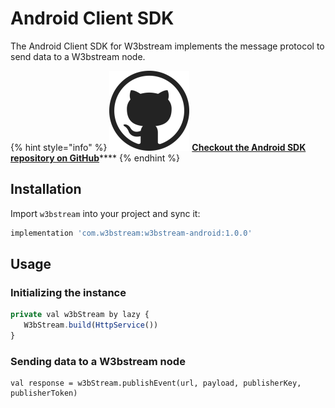 # Android Client SDK

The Android Client SDK for W3bstream implements the message protocol to send data to a W3bstream node.&#x20;

{% hint style="info" %}
<img src="../.gitbook/assets/image (2) (4).png" alt="" data-size="line"> <mark style="color:purple;"></mark> [**Checkout the Android SDK repository on GitHub**](https://github.com/machinefi/w3bstream-android-sdk)****
{% endhint %}

## Installation

Import `w3bstream` into your project and sync it:

```jsx
implementation 'com.w3bstream:w3bstream-android:1.0.0'
```

## Usage

### Initializing the instance

```jsx
private val w3bStream by lazy {
   W3bStream.build(HttpService())
}
```

### Sending data to a W3bstream node

```tsx
val response = w3bStream.publishEvent(url, payload, publisherKey, publisherToken)
```
